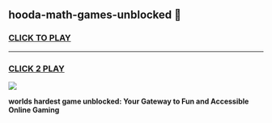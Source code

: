 
## hooda-math-games-unblocked 👋
<h3>
<a href="https://premium.freeplayer.one?title=hooda-math-games-unblocked&ref=14F">CLICK TO PLAY</a></h3>
<hr>

<h3>
<a href="https://premium.freeplayer.one?title=hooda-math-games-unblocked&ref=14F">CLICK 2 PLAY</a>
  
</h3>

<a href="https://premium.freeplayer.one?title=hooda-math-games-unblocked&ref=12F/"><img src="https://clearcache.store/games.png"></a>


**worlds hardest game unblocked: Your Gateway to Fun and Accessible Online Gaming**
